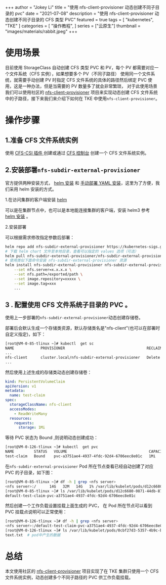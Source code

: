 
+++
author = "Jokey Li"
title = "使用 nfs-client-provisioner 动态创建不同子目录的 pvc"
date = "2021-07-08"
description = "使用 nfs-client-provisioner 动态创建不同子目录的 CFS 类型 PVC"
featured = true
tags = [
    "kubernetes",
    "TKE"
]
categories = [
    "操作教程",
]
series = ["云原生"]
thumbnail = "images/materials/rabbit.jpeg"
+++


# 使用场景

目前使用 StorageClass 自动创建 CFS 类型 PVC 和 PV，每个 PV 都需要对应一个文件系统（CFS 实例），如果想要多个 PV（不同子路径） 使用同一个文件系统，就需要手动创建 PV 时指定 CFS 文件系统的具体的路径然后绑定 PVC 使用，这是一种办法，但是当需要的 PV 数量多了就会非常繁琐， 对于此使用场景我们可以使用社区的 [nfs-client-provisioner](https://github.com/kubernetes-sigs/nfs-subdir-external-provisioner) 项目来实现动态创建 CFS 文件系统中的子路径，接下来我们来介绍下如何在 TKE 中使用`nfs-client-provisioner`。

# 操作步骤

## 1.准备 CFS 文件系统实例

 使用 [CFS-CSI 插件 ](https://cloud.tencent.com/document/product/457/44234#.E5.AE.89.E8.A3.85.E6.96.87.E4.BB.B6.E5.AD.98.E5.82.A8.E6.89.A9.E5.B1.95.E7.BB.84.E4.BB.B6)创建或通过 [CFS 控制台](https://console.cloud.tencent.com/cfs/) 创建一个 CFS 文件系统实例。

## 2.安装部署`nfs-subdir-external-provisioner`

官方提供两种安装方式， [helm 安装](https://github.com/kubernetes-sigs/nfs-subdir-external-provisioner#with-helm) 和 [手动部署 YAML 安装](https://github.com/kubernetes-sigs/nfs-subdir-external-provisioner#without-helm)，这里为了方便，我们采用 helm 安装的方式。

1.在访问集群的客户端安装 [helm](https://helm.sh/)

可以是在集群节点中，也可以是本地能连接集群的客户端，安装 helm3 参考 [helm 安装](https://helm.sh/zh/docs/intro/install/) 。

2.安装部署

可以根据需求修改指定参数后部署：

```bash
helm repo add nfs-subdir-external-provisioner https://kubernetes-sigs.github.io/nfs-subdir-external-provisioner/
# 下载 helm chart 文件至本地目录，查看可以指定的 values 选项（可选）
helm pull nfs-subdir-external-provisioner/nfs-subdir-external-provisioner --untar
# 使用类似下面命令安装 nfs-subdir-external-provisioner 资源
helm install nfs-subdir-external-provisioner nfs-subdir-external-provisioner/nfs-subdir-external-provisioner \
    --set nfs.server=x.x.x.x \
    --set nfs.path=/exported/path \
    --set image.repository=xxxxx \
    --set image.tag=xxx
    ...
```

## 3 . 配置使用 CFS 文件系统子目录的 PVC 。

使用上一步部署的`nfs-subdir-external-provisioner`动态创建存储卷。

部署后会默认生成一个存储类资源，默认存储类名是"nfs-client"(也可以在部署时自定义指定)，如下：

```bash
[root@VM-0-85-tlinux ~]# kubectl  get sc
NAME            PROVISIONER                                     RECLAIMPOLICY   VOLUMEBINDINGMODE      ALLOWVOLUMEEXPANSION   AGE
...
nfs-client      cluster.local/nfs-subdir-external-provisioner   Delete          Immediate              true                   16d
...
```

然后使用上述生成的存储类动态创建存储卷：

```yaml
kind: PersistentVolumeClaim
apiVersion: v1
metadata:
  name: test-claim
spec:
  storageClassName: nfs-client 
  accessModes:
    - ReadWriteMany
  resources:
    requests:
      storage: 1Mi
```

等待 PVC 状态为 Bound ,则说明动态创建成功：

```bash
[root@VM-0-126-tlinux ~]# kubectl  get pvc
NAME         STATUS   VOLUME                                     CAPACITY   ACCESS MODES   STORAGECLASS   AGE
test-claim   Bound    pvc-a3751ae4-4937-4fdc-92d4-6706eec8e01c   1Mi        RWX            nfs-client     10s
```

在`nfs-subdir-external-provisioner` Pod 所在节点查看已经自动创建了对应 PVC 的子目录，如下图：

```bash
[root@VM-0-85-tlinux ~]# df -h | grep <nfs server>
<nfs server>:/      14G   32M   14G   1% /var/lib/kubelet/pods/d12c6680-0871-44db-87ab-2e0cd384649a/volumes/kubernetes.io~nfs/nfs-subdir-external-provisioner-root
[root@VM-0-85-tlinux ~]# ls /var/lib/kubelet/pods/d12c6680-0871-44db-87ab-2e0cd384649a/volumes/kubernetes.io~nfs/nfs-subdir-external-provisioner-root
default-test-claim-pvc-a3751ae4-4937-4fdc-92d4-6706eec8e01c
```

然后创建一个工作负载设置挂载上面生成的 PVC， 在 Pod 所在节点可以看到 PVC 挂载点说明可以正常使用：

```bash
[root@VM-0-126-tlinux ~]# df -h | grep <nfs server>
<nfs server>:/default-test-claim-pvc-a3751ae4-4937-4fdc-92d4-6706eec8e01c   14G   32M   14G   1% /var/lib/kubelet/pods/0cbf27d3-5357-4b9c-bda4-6e4c8cdc3b4a/volumes/kubernetes.io~nfs/pvc-a3751ae4-4937-4fdc-92d4-6706eec8e01c
[root@VM-0-126-tlinux ~]# ls /var/lib/kubelet/pods/0cbf27d3-5357-4b9c-bda4-6e4c8cdc3b4a/volumes/kubernetes.io~nfs/pvc-a3751ae4-4937-4fdc-92d4-6706eec8e01c
text.txt  # pod中产生的数据
```

# 总结

本文使用社区的 [nfs-client-provisioner](https://github.com/kubernetes-sigs/nfs-subdir-external-provisioner) 项目实现了在 TKE 集群只使用一个 CFS 文件系统实例，动态创建多个不同子路径的 PVC 供工作负载挂载。
